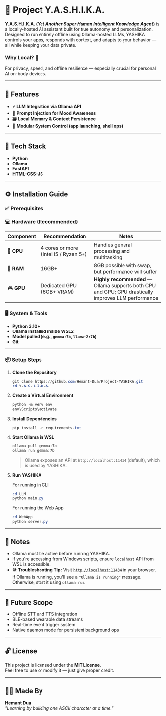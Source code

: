 # 🧠 Project Y.A.S.H.I.K.A.

**Y.A.S.H.I.K.A. (_Yet Another Super Human Intelligent Knowledge Agent_)** is a locally-hosted AI assistant built for true autonomy and personalization. Designed to run entirely offline using Ollama-hosted LLMs, YASHIKA controls your apps, responds with context, and adapts to your behavior — all while keeping your data private.

### Why Local? 🔐  
For privacy, speed, and offline resilience — especially crucial for personal AI on-body devices.

---

## 🚀 Features

- ⚡ **LLM Integration via Ollama API**
- 🧠 **Prompt Injection for Mood Awareness**
- 🗃️ **Local Memory & Context Persistence**
- 🧩 **Modular System Control (app launching, shell ops)**

---

## 🧱 Tech Stack

- **Python**
- **Ollama**
- **FastAPI**
- **HTML-CSS-JS**

---

## ⚙️ Installation Guide

### ✅ Prerequisites

### 💻 Hardware (Recommended)
| Component | Recommendation | Notes |
|----------|----------------|-------|
| 🧠 **CPU** | 4 cores or more (Intel i5 / Ryzen 5+) | Handles general processing and multitasking |
| 💾 **RAM** | 16GB+ | 8GB possible with swap, but performance will suffer |
| 🎮 **GPU** | Dedicated GPU (6GB+ VRAM) | **Highly recommended** — Ollama supports both CPU and GPU; GPU drastically improves LLM performance |


### 🖥️ System & Tools
- **Python 3.10+**
- **Ollama installed inside WSL2**
- **Model pulled (e.g., `gemma:7b`, `llama-2:7b`)**
- **Git**

---

### 📦 Setup Steps

1. **Clone the Repository**
   ```powershell
   git clone https://github.com/Hemant-Dua/Project-YASHIKA.git
   cd Y.A.S.H.I.K.A.
   ```

2. **Create a Virtual Environment**
   ```powershell
   python -m venv env
   env\Scripts\activate
   ```

3. **Install Dependencies**
   ```powershell
   pip install -r requirements.txt
   ```

4. **Start Ollama in WSL**
   ```bash
   ollama pull gemma:7b
   ollama run gemma:7b
   ```

   > Ollama exposes an API at `http://localhost:11434` (default), which is used by YASHIKA.

5. **Run YASHIKA**
   
   For running in CLI
   ```powershell
   cd LLM
   python main.py
   ```

   For running the Web App
   ```powershell
   cd WebApp
   python server.py
   ```

---

## 🧠 Notes

- Ollama must be active before running YASHIKA.
- If you're accessing from Windows scripts, ensure `localhost` API from WSL is accessible.
- 🛠️ **Troubleshooting Tip:** Visit [`http://localhost:11434`](http://localhost:11434) in your browser.  
  If Ollama is running, you'll see a `"Ollama is running"` message. Otherwise, start it using `ollama run`.


---

## 🧬 Future Scope

- Offline STT and TTS integration
- BLE-based wearable data streams
- Real-time event trigger system
- Native daemon mode for persistent background ops

---

## 🔓 License

This project is licensed under the **MIT License**.  
Feel free to use or modify it — just give proper credit.

---

## 👨‍💻 Made By

**Hemant Dua**  
*"Learning by building one ASCII character at a time."*
